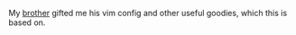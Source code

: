 My [brother](https://github.com/delgrecoj) gifted me his vim config and other useful goodies, which this is based on.
